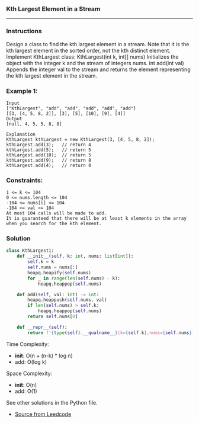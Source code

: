 ### Kth Largest Element in a Stream

---
### Instructions

Design a class to find the kth largest element in a stream. Note that it is the kth largest element in the sorted order, not the kth distinct element.
Implement KthLargest class:
KthLargest(int k, int[] nums) Initializes the object with the integer k and the stream of integers nums.
int add(int val) Appends the integer val to the stream and returns the element representing the kth largest element in the stream.


### Example 1:

```
Input
["KthLargest", "add", "add", "add", "add", "add"]
[[3, [4, 5, 8, 2]], [3], [5], [10], [9], [4]]
Output
[null, 4, 5, 5, 8, 8]

Explanation
KthLargest kthLargest = new KthLargest(3, [4, 5, 8, 2]);
kthLargest.add(3);   // return 4
kthLargest.add(5);   // return 5
kthLargest.add(10);  // return 5
kthLargest.add(9);   // return 8
kthLargest.add(4);   // return 8
```

### Constraints:

```
1 <= k <= 104
0 <= nums.length <= 104
-104 <= nums[i] <= 104
-104 <= val <= 104
At most 104 calls will be made to add.
It is guaranteed that there will be at least k elements in the array when you search for the kth element.
```

### Solution

```py
class KthLargest1:
    def __init__(self, k: int, nums: list[int]):
        self.k = k
        self.nums = nums[:]
        heapq.heapify(self.nums)
        for _ in range(len(self.nums) - k):
            heapq.heappop(self.nums)

    def add(self, val: int) -> int:
        heapq.heappush(self.nums, val)
        if len(self.nums) > self.k:
            heapq.heappop(self.nums)
        return self.nums[0]

    def __repr__(self):
        return f'{type(self).__qualname__}(k={self.k},nums={self.nums})'

```
Time Complexity: 
* __init__: O(n + (n-k) * log n)
* add: O(log k)

Space Complexity: 
* __init__: O(n) 
* add: O(1)

See other solutions in the Python file.


* [Source from Leedcode](https://leetcode.com/problems/kth-largest-element-in-a-stream/)



































